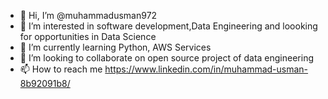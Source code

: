 - 👋 Hi, I’m @muhammadusman972
- 👀 I’m interested in software development,Data Engineering and loooking for opportunities in Data Science
- 🌱 I’m currently learning Python, AWS Services
- 💞️ I’m looking to collaborate on open source project of data engineering
- 📫 How to reach me https://www.linkedin.com/in/muhammad-usman-8b92091b8/

<!---
muhammadusman972/muhammadusman972 is a ✨ special ✨ repository because its `README.md` (this file) appears on your GitHub profile.
You can click the Preview link to take a look at your changes.
--->

